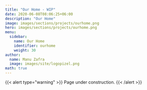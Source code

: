 ```yaml
---
title: "Our Home - WIP"
date: 2020-06-08T08:06:25+06:00
description: "Our Home"
image: images/sections/projects/ourhome.png
hero: images/sections/projects/ourhome.png
menu:
  sidebar:
    name: Our Home
    identifier: ourhome
    weight: 30
author:
  name: Manu Zafra
  image: images/site/logopizel.png
math: true
---
```

{{< alert type="warning" >}}
Page under construction.
{{< /alert >}}